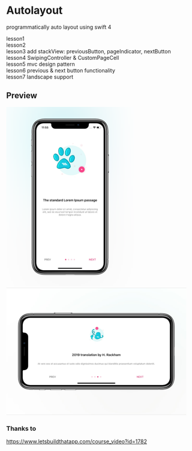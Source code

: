 # Autolayout
programmatically auto layout using swift 4

lesson1 <br />
lesson2 <br />
lesson3 add stackView: previousButton, pageIndicator, nextButton <br />
lesson4 SwipingController & CustomPageCell <br />
lesson5 mvc design pattern <br />
lesson6 previous & next button functionality <br />
lesson7 landscape support

## Preview
<img src=https://github.com/rohmts/autolayout/blob/master/screenshots/portrait.png width="340" height="480" title="Portrait"> <img src=https://github.com/rohmts/autolayout/blob/master/screenshots/landscape.jpg width="480" height="340" title="Landscape">

### Thanks to
https://www.letsbuildthatapp.com/course_video?id=1782
